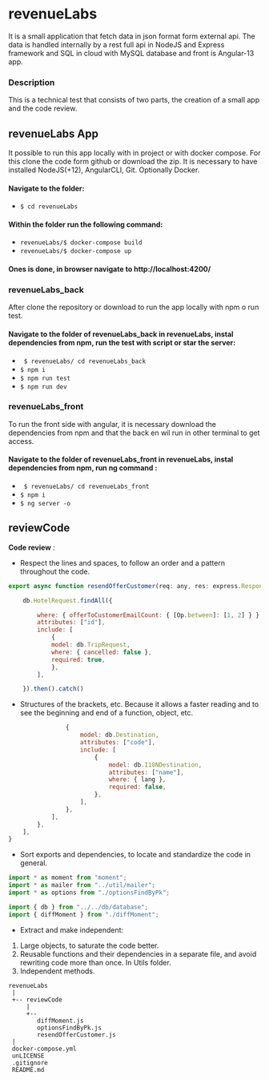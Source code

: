 # revenueLabs

It is a small application that fetch data in json format form external api. The data is handled internally by a rest full api in NodeJS and Express framework and SQL in cloud with MySQL database and front is Angular-13 app.

### Description

This is a technical test that consists of two parts, the creation of a small app and the code review.

## revenueLabs App

It possible to run this app locally with in project or with docker compose. For this clone the code form github or download the zip. It is necessary to have installed NodeJS(+12), AngularCLI, Git. Optionally Docker.

#### Navigate to the folder:

- `$ cd revenueLabs`

#### Within the folder run the following command:

- `revenueLabs/$ docker-compose build`
- `revenueLabs/$ docker-compose up`

#### Ones is done, in browser navigate to http://localhost:4200/

### revenueLabs_back

After clone the repository or download to run the app locally with npm o run test.

#### Navigate to the folder of revenueLabs_back in revenueLabs, instal dependencies from npm, run the test with script or star the server:

- ` $ revenueLabs/ cd revenueLabs_back`
- `$ npm i`
- `$ npm run test`
- `$ npm run dev`

### revenueLabs_front

To run the front side with angular, it is necessary download the dependencies from npm and that the back en wil run in other terminal to get access.

#### Navigate to the folder of revenueLabs_front in revenueLabs, instal dependencies from npm, run ng command :

- ` $ revenueLabs/ cd revenueLabs_front`
- `$ npm i`
- `$ ng server -o`

## reviewCode

**Code review** :

- Respect the lines and spaces, to follow an order and a pattern throughout the code.

```javascript
export async function resendOfferCustomer(req: any, res: express.Response) {

    db.HotelRequest.findAll({

        where: { offerToCustomerEmailCount: { [Op.between]: [1, 2] } },
        attributes: ["id"],
        include: [
            {
            model: db.TripRequest,
            where: { cancelled: false },
            required: true,
            },
        ],

    }).then().catch()
```

- Structures of the brackets, etc. Because it allows a faster reading and to see the beginning and end of a function, object, etc.

```javascript
                {
                    model: db.Destination,
                    attributes: ["code"],
                    include: [
                        {
                            model: db.I18NDestination,
                            attributes: ["name"],
                            where: { lang },
                            required: false,
                        },
                    ],
                },
            ],
        },
    ],
}

```

- Sort exports and dependencies, to locate and standardize the code in general.

```javascript
import * as moment from "moment";
import * as mailer from "../util/mailer";
import * as options from "./optionsFindByPk";

import { db } from "../../db/database";
import { diffMoment } from "./diffMoment";
```

- Extract and make independent:

1. Large objects, to saturate the code better.
2. Reusable functions and their dependencies in a separate file, and avoid rewriting code more than once. In Utils folder.
3. Independent methods.

```
revenueLabs
 |
 +-- reviewCode
     |
     +--
        diffMoment.js
        optionsFindByPk.js
        resendOfferCustomer.js
 |
 docker-compose.yml
 unLICENSE
 .gitignore
 README.md
```
